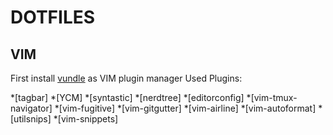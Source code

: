 # DOTFILES

## VIM
First install [vundle](www.github.com/VundleVim/Vundle.vim) as VIM plugin manager
Used Plugins:

*[tagbar]
*[YCM]
*[syntastic]
*[nerdtree]
*[editorconfig]
*[vim-tmux-navigator]
*[vim-fugitive]
*[vim-gitgutter]
*[vim-airline]
*[vim-autoformat]
*[utilsnips]
*[vim-snippets]

